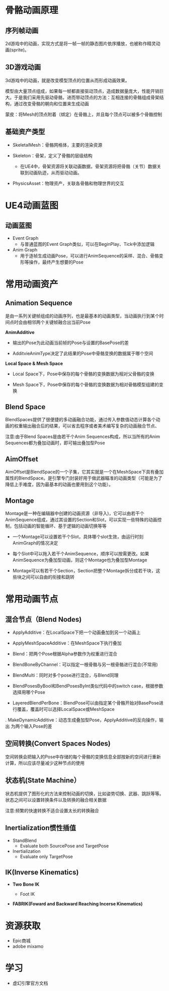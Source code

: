 

# 骨骼动画原理

## 序列帧动画

2d游戏中的动画，实现方式是将一帧一帧的静态图片依序播放，也被称作精灵动画(sprite)。


## 3D游戏动画

3d游戏中的动画，就是改变模型顶点的位置从而形成动画效果。

模型由大量顶点组成，如果每一帧都直接驱动顶点，造成数据量庞大，性能开销巨大。于是我们采用先驱动骨骼，进而带动顶点的方法：互相连接的骨骼组成骨架结构，通过改变骨骼的朝向和位置来生成动画

蒙皮：将Mesh的顶点附着（绑定）在骨骼上，并且每个顶点可以被多个骨骼控制

## 基础资产类型

- SkeletalMesh：骨骼网格体，主要的渲染资源

- Skeleton：骨架，定义了骨骼的层级结构
	- 在UE4中，骨架资源将关联动画数据，骨架资源将把骨骼（关节）数据关联到动画轨迹，从而驱动动画。

- PhysicsAsset：物理资产，关联各骨骼和物理世界的交互


# UE4动画蓝图

## 动画蓝图
- Event Graph
	- 与普通蓝图的Event Graph类似，可以在BeginPlay、Tick中添加逻辑
- Anim Graph
	- 用于逐帧生成动画Pose，可以进行AnimSequence的采样、混合、骨骼变形等操作，最终产生想要的Pose

# 常用动画资产

## Animation Sequence

是由一系列关键帧组成的动画序列，也是最基本的动画类型，当动画执行到某个时间点时会由相邻两个关键帧融合出当前Pose

**AnimAdditive**

- 输出的Pose为此动画当前帧的Pose与设置的BasePose的差

- AdditvieAnimType决定了此结果的Pose中骨骼变换的数据属于哪个空间

**Local Space & Mesh Space**

- Local Space下，Pose中保存的每个骨骼的变换数据为相对父骨骼的变换

- Mesh Space下，Pose中保存的每个骨骼的变换数据为相对骨骼模型组建的变换

## Blend Space

BlendSpaces提供了很便捷的多动画融合功能，通过传入参数值动态计算各个动画的权重输出融合后的结果，可以省去程序或者美术编写复杂的动画融合节点、

注意:由于Blend Spaces是由若干个Anim Sequences构成，所以当所有的Anim Sequences都为叠加动画时，即可输出叠加型Pose

## AimOffset

AimOffset是BlendSpace的一个子集，它其实就是一个在MeshSpace下具有叠加属性的BlendSpace。是引擎专门封装好用于做武器瞄准的动画类型（可能是为了降低上手难度，因为最基本的动画也要用到这个功能）。

## Montage

Montage是一种在编辑器中创建的动画资源（非导入)，它可以由若干个AnimSequence组成，通过其设置的Section和Slot，可以实现一些特殊的动画控制，包括动画的智能循环、基于逻辑的动画切换等等
- 一个Montage可以设置若干个Slot，具体哪个slot生效，由运行时刻AnimGraph的情况决定

- 每个Slot中可以拖入若干个AnimSequence，顺序可以按需更改。如果AnimSequence为叠加型动画，则这个Montage也为叠加型Montage

- Montage可以有若干个Section，Section把整个Montage拆分成若干块，这些块之间可以自由的衔接和跳转


# 常用动画节点

## 混合节点（Blend Nodes)

- ApplyAdditive：在LocalSpace下把一个动画叠加到另一个动画上

- ApplyMeshSpaceAdditive：在MeshSpace下执行叠加

- Blend：把两个Pose根据Alpha参数作为权重进行混合

- BlendBoneByChannel：可以指定一根骨骼与另一根骨骼进行混合(不常用)

- BlendMulti：同时对多个pose进行混合，与Blend同理

- BlendPosesByBool和BendPosesBylnt类似代码中的switch case，根据参数选择用哪个Pose

- LayeredBlendPerBone：BlendPose可以由指定某个骨骼开始对BasePose进行覆盖，覆盖时可以选择LocalSpace或MeshSpace

. MakeDynamicAdditive：动态生成叠加型Pose，ApplyAdditive的反向操作，输出
为两个输入Pose的差


## 空间转换(Convert Spaces Nodes)

空间转换会把输入的Pose中存储的每个骨骼的变换信息全部按新的空间进行重新计算，所以应该尽量减少这种节点的使用

## 状态机(State Machine）

状态机提供了图形化的方法来控制动画的切换，比如姿势切换、武器、跳跃等等。状态之间可以设置转换条件以及转换的融合相关数据

注意:频繁的快速转换不适合设置太长的转换融合

## lnertialization惯性插值
- StandBlend
	- Evaluate both SourcePose and TargetPose
- lnertialization
	- Evaluate only TargetPose

## IK(Inverse Kinematics)

- **Two Bone lK**
	- Foot IK

- **FABRIK(Foward and Backward Reaching Incerse Kinematics)**

# 资源获取

- Epic商城
- adobe mixamo

# 学习

- 虚幻引擎官方文档
